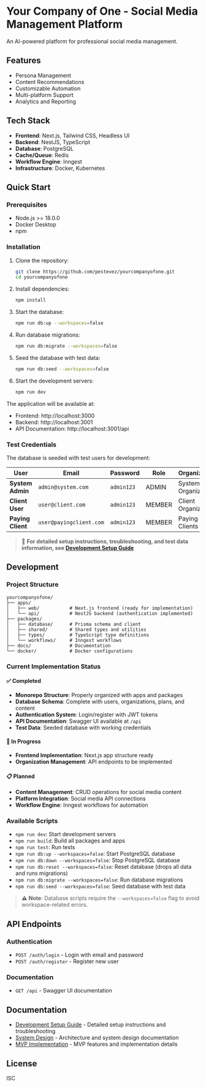 # Your Company of One - Social Media Management Platform

An AI-powered platform for professional social media management.

## Features

- Persona Management
- Content Recommendations
- Customizable Automation
- Multi-platform Support
- Analytics and Reporting

## Tech Stack

- **Frontend**: Next.js, Tailwind CSS, Headless UI
- **Backend**: NestJS, TypeScript
- **Database**: PostgreSQL
- **Cache/Queue**: Redis
- **Workflow Engine**: Inngest
- **Infrastructure**: Docker, Kubernetes

## Quick Start

### Prerequisites

- Node.js >= 18.0.0
- Docker Desktop
- npm

### Installation

1. Clone the repository:
   ```bash
   git clone https://github.com/pestevez/yourcompanyofone.git
   cd yourcompanyofone
   ```

2. Install dependencies:
   ```bash
   npm install
   ```

3. Start the database:
   ```bash
   npm run db:up --workspaces=false
   ```

4. Run database migrations:
   ```bash
   npm run db:migrate --workspaces=false
   ```

5. Seed the database with test data:
   ```bash
   npm run db:seed --workspaces=false
   ```

6. Start the development servers:
   ```bash
   npm run dev
   ```

The application will be available at:
- Frontend: http://localhost:3000
- Backend: http://localhost:3001
- API Documentation: http://localhost:3001/api

### Test Credentials

The database is seeded with test users for development:

| User | Email | Password | Role | Organization |
|------|-------|----------|------|--------------|
| **System Admin** | `admin@system.com` | `admin123` | ADMIN | System Organization |
| **Client User** | `user@client.com` | `admin123` | MEMBER | Client Organization |
| **Paying Client** | `user@payingclient.com` | `admin123` | MEMBER | Paying Clients Org |

> 📖 **For detailed setup instructions, troubleshooting, and test data information, see [Development Setup Guide](docs/development-setup.md)**

## Development

### Project Structure

```
yourcompanyofone/
├── apps/
│   ├── web/           # Next.js frontend (ready for implementation)
│   └── api/           # NestJS backend (authentication implemented)
├── packages/
│   ├── database/      # Prisma schema and client
│   ├── shared/        # Shared types and utilities
│   ├── types/         # TypeScript type definitions
│   └── workflows/     # Inngest workflows
├── docs/              # Documentation
└── docker/            # Docker configurations
```

### Current Implementation Status

#### ✅ Completed
- **Monorepo Structure**: Properly organized with apps and packages
- **Database Schema**: Complete with users, organizations, plans, and content
- **Authentication System**: Login/register with JWT tokens
- **API Documentation**: Swagger UI available at `/api`
- **Test Data**: Seeded database with working credentials

#### 🚧 In Progress
- **Frontend Implementation**: Next.js app structure ready
- **Organization Management**: API endpoints to be implemented

#### 📋 Planned
- **Content Management**: CRUD operations for social media content
- **Platform Integration**: Social media API connections
- **Workflow Engine**: Inngest workflows for automation

### Available Scripts

- `npm run dev`: Start development servers
- `npm run build`: Build all packages and apps
- `npm run test`: Run tests
- `npm run db:up --workspaces=false`: Start PostgreSQL database
- `npm run db:down --workspaces=false`: Stop PostgreSQL database
- `npm run db:reset --workspaces=false`: Reset database (drops all data and runs migrations)
- `npm run db:migrate --workspaces=false`: Run database migrations
- `npm run db:seed --workspaces=false`: Seed database with test data

> ⚠️ **Note**: Database scripts require the `--workspaces=false` flag to avoid workspace-related errors.

## API Endpoints

### Authentication
- `POST /auth/login` - Login with email and password
- `POST /auth/register` - Register new user

### Documentation
- `GET /api` - Swagger UI documentation

## Documentation

- [Development Setup Guide](docs/development-setup.md) - Detailed setup instructions and troubleshooting
- [System Design](docs/system-design.md) - Architecture and system design documentation
- [MVP Implementation](docs/mvp-implementation.md) - MVP features and implementation details

## License

ISC 